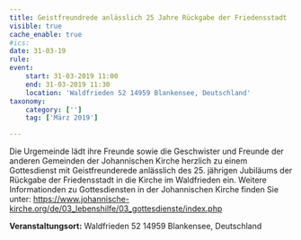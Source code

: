 ```yaml
---
title: Geistfreundrede anlässlich 25 Jahre Rückgabe der Friedensstadt
visible: true
cache_enable: true
#ics: 
date: 31-03-19
rule: 
event:
	start: 31-03-2019 11:00
	end: 31-03-2019 11:30
	location: 'Waldfrieden 52 14959 Blankensee, Deutschland'
taxonomy:
	category: ['']
	tag: ['März 2019']

---
```

Die Urgemeinde lädt ihre Freunde sowie die Geschwister und Freunde der anderen Gemeinden der Johannischen Kirche herzlich zu einem Gottesdienst mit Geistfreunderede anlässlich des 25. jährigen Jubiläums der Rückgabe der Friedensstadt in die Kirche im Waldfrieden ein. Weitere Informationden zu Gottesdiensten in der Johannischen Kirche finden Sie unter: https://www.johannische-kirche.org/de/03_lebenshilfe/03_gottesdienste/index.php


**Veranstaltungsort:** Waldfrieden 52
14959 Blankensee, Deutschland

